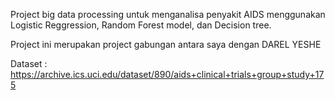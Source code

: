 Project big data processing untuk menganalisa penyakit AIDS menggunakan Logistic Reggression, Random Forest model, dan Decision tree. 

Project ini merupakan project gabungan antara saya dengan DAREL YESHE

Dataset : https://archive.ics.uci.edu/dataset/890/aids+clinical+trials+group+study+175

